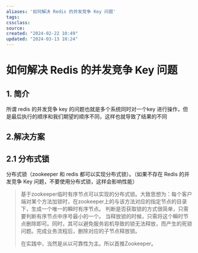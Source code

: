 ```yaml
---
aliases: '如何解决 Redis 的并发竞争 Key 问题'
tags: 
cssclass:
source:
created: "2024-02-22 10:49"
updated: "2024-03-13 10:24"
---
```

# 如何解决 Redis 的并发竞争 Key 问题

## 1. 简介

所谓 redis 的并发竞争 key 的问题也就是多个系统同时对一个key 进行操作，但是最后执行的顺序和我们期望的顺序不同，这样也就导致了结果的不同

## 2.解决方案

## 2.1 分布式锁

分布式锁（zookeeper 和 redis 都可以实现分布式锁）。（如果不存在 Redis 的并发竞争 Key 问题，不要使用分布式锁，这样会影响性能）

>基于zookeeper临时有序节点可以实现的分布式锁。大致思想为：每个客户端对某个方法加锁时，在zookeeper上的与该方法对应的指定节点的目录下，生成一个唯一的瞬时有序节点。 判断是否获取锁的方式很简单，只需要判断有序节点中序号最小的一个。 当释放锁的时候，只需将这个瞬时节点删除即可。同时，其可以避免服务宕机导致的锁无法释放，而产生的死锁问题。完成业务流程后，删除对应的子节点释放锁。
>
>在实践中，当然是从以可靠性为主。所以首推Zookeeper。